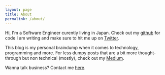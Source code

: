 ```yaml
---
layout: page
title: About
permalink: /about/
---
```


Hi, I'm a Software Engineer curently living in Japan. Check out my [github](https://github.com/dvcrn) for code I am writing and make sure to hit me up on [Twitter](https://twitter.com/davicorn).

This blog is my personal braindump when it comes to technology, programming and more. For less dumpy posts that are a bit more thought-through but non technical (mostly), check out my [Medium](https://medium.com/@DavidMohl).

Wanna talk business? Contact me [here](mailto:me@dave.cx).
